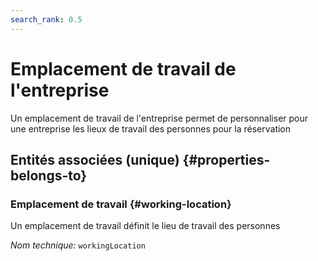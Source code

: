 ```yaml
---
search_rank: 0.5
---    
```

# Emplacement de travail de l'entreprise
<!--- THIS FILE IS GENERATED PLEASE DO NOT EDIT IT DIRECTLY --->

Un emplacement de travail de l'entreprise permet de personnaliser pour une entreprise les lieux de travail des personnes pour la réservation

<OH code="companyWorkingLocation"/>







## Entités associées (unique) {#properties-belongs-to}

### Emplacement de travail {#working-location}

Un emplacement de travail définit le lieu de travail des personnes

*Nom technique:* ```workingLocation```
<PH code="companyWorkingLocation:workingLocation"/>





